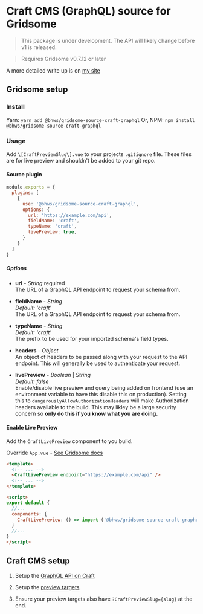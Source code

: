 # Craft CMS (GraphQL) source for Gridsome

> This package is under development. The API will likely change before v1 is released.

> Requires Gridsome v0.7.12 or later

A more detailed write up is on [my site](https://bensheedy.com/blog/live-preview-with-craft-cms-and-gridsome)

## Gridsome setup

### Install

Yarn: `yarn add @bhws/gridsome-source-craft-graphql`
Or, NPM: `npm install  @bhws/gridsome-source-craft-graphql`

### Usage

Add `\[CraftPreviewSlug\].vue` to your projects `.gitignore` file. These files are for live preview and shouldn't be added to your git repo.

#### Source plugin

```js
module.exports = {
  plugins: [
    {
      use: '@bhws/gridsome-source-craft-graphql',
      options: {
        url: 'https://example.com/api',
        fieldName: 'craft',
        typeName: 'craft',
        livePreview: true,
      }
    }
  ]
}
```

##### Options

- **url** - *String* required  
  The URL of a GraphQL API endpoint to request your schema from.

- **fieldName** - *String*  
  *Default: 'craft'*  
  The URL of a GraphQL API endpoint to request your schema from.

- **typeName** - *String*  
  *Default: 'craft'*  
  The prefix to be used for your imported schema's field types.

- **headers** - *Object*  
  An object of headers to be passed along with your request to the API endpoint. This will generally be used to authenticate your request.

- **livePreview** - *Boolean* | *String*  
  *Default: false*  
  Enable/disable live preview and query being added on frontend (use an environment variable to have this disable this on production). Setting this to `dangerouslyAllowAuthorizationHeaders` will make Authorization headers available to the build. This may likley be a large security concern so **only do this if you know what you are doing.**  

#### Enable Live Preview

Add the `CraftLivePreview` component to you build.

Override `App.vue` - [See Gridsome docs](https://gridsome.org/docs/overriding-app/)

```html
<template>
  <!-- ... -->
  <CraftLivePreview endpoint="https://example.com/api" />
  <!-- ... -->
</template>

<script>
export default {
  //...
  components: {
    CraftLivePreview: () => import ('@bhws/gridsome-source-craft-graphql/CraftLivePreview')
  }
  //...
}
</script>
```

## Craft CMS setup

1. Setup the [GraphQL API on Craft](https://docs.craftcms.com/v3/graphql.html#getting-started)

2. Setup the [preview targets](https://docs.craftcms.com/v3/sections-and-entries.html#preview-targets)

3. Ensure your preview targets also have `?CraftPreviewSlug={slug}` at the end.
